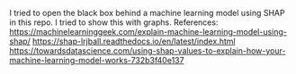 I tried to open the black box behind a machine learning model using SHAP in this repo. I tried to show this with graphs.
References:
https://machinelearninggeek.com/explain-machine-learning-model-using-shap/
https://shap-lrjball.readthedocs.io/en/latest/index.html
https://towardsdatascience.com/using-shap-values-to-explain-how-your-machine-learning-model-works-732b3f40e137
